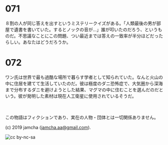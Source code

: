 

# 071

８割の人が同じ答えを出すというミステリークイズがある。「人類最後の男が部屋で遺書を書いていた。するとノックの音が…」誰が叩いたのだろう、というものだ。不思議なことにこの問題、つい最近までは答えの一致率が半分ほどだったらしい。あなたはどうだろうか。

# 072

ワン氏は世界で最も過酷な場所で暮らす学者として知られていた。なんと火山の中に住居を建てて生活していたのだ。彼は極度のダニ恐怖症で、大気圏から深海まで分布するダニを避けようとした結果、マグマの中に住むことを選んだのだという。彼が発明した素材は現在人工衛星に使用されているそうだ。

<br>  
<br>  
この物語はフィクションであり、実在の人物・団体とは一切関係ありません。  

(c) 2019 jamcha (jamcha.aa@gmail.com).  

![cc by-nc-sa](https://i.creativecommons.org/l/by-nc-sa/4.0/88x31.png)  

